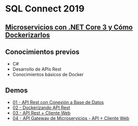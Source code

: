 # SQL Connect 2019
## [Microservicios con .NET Core 3 y Cómo Dockerizarlos](https://github.com/GTSSUG/SQLConnect/tree/master/Presentaciones)

## **Conocimientos previos**  
* C#
* Desarrollo de APIs Rest
* Conocimientos básicos de Docker

## **Demos**  
* [01 - API Rest con Conexión a Base de Datos](demo01)
* [02 - Dockerizando API Rest](demo02)
* [03 - API Rest + Cliente Web](demo03)
* [04 - API Gateway de Microservicios - API + Cliente Web](demo04)